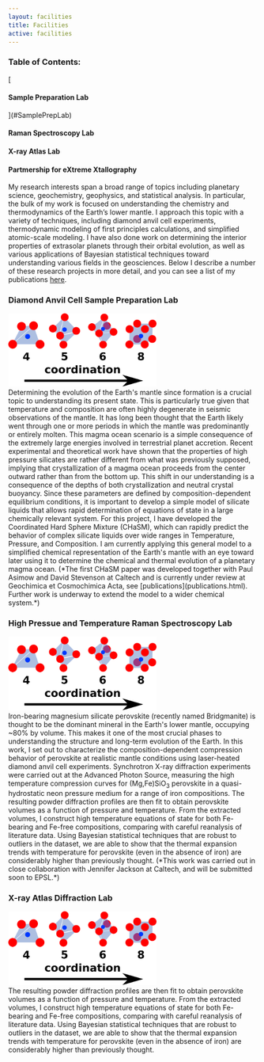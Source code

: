 ```yaml
---
layout: facilities
title: Facilities
active: facilities
---
```

<div class="floatright">
<div class="box">
<h3>Table of Contents:</h3>
[<h4>Sample Preparation Lab</h4>](#SamplePrepLab)
<h4>Raman Spectroscopy Lab</h4>
<h4>X-ray Atlas Lab</h4>
<h4>Partmership for eXtreme Xtallography</h4>
</div>
</div>


My research interests span a broad range of topics including planetary science, geochemistry, geophysics, and statistical analysis.
In particular, the bulk of my work is focused on understanding the chemistry and thermodynamics of the Earth’s lower mantle.
I approach this topic with a variety of techniques, including diamond anvil cell experiments, thermodynamic modeling of first principles calculations, and simplified atomic-scale modeling.
I have also done work on determining the interior properties of extrasolar planets through their orbital evolution, as well as various applications of Bayesian statistical techniques toward understanding various fields in the geosciences.
Below I describe a number of these research projects in more detail, and you can see a list of my publications [here](publications.html).

<a name="SamplePrepLab"><h3>Diamond Anvil Cell Sample Preparation Lab</h3></a>
<div class="floatleft">
<img src="images/cartoonCNEvo.png" width="300">
</div>

<div class="textfull" markdown="1">
Determining the evolution of the Earth's mantle since formation is a crucial topic to understanding its present state.
This is particularly true given that temperature and composition are often highly degenerate in seismic observations of the mantle.
It has long been thought that the Earth likely went through one or more periods in which the mantle was predominantly or entirely molten.
This magma ocean scenario is a simple consequence of the extremely large energies involved in terrestrial planet accretion.
Recent experimental and theoretical work have shown that the properties of high pressure silicates are rather different from what was previously supposed, implying that crystallization of a magma ocean proceeds from the center outward rather than from the bottom up.
This shift in our understanding is a consequence of the depths of both crystallization and neutral crystal buoyancy.
Since these parameters are defined by composition-dependent equilibrium conditions, it is important to develop a simple model of silicate liquids that allows rapid determination of equations of state in a large chemically relevant system.
For this project, I have developed the Coordinated Hard Sphere Mixture (CHaSM), which can rapidly predict the behavior of complex silicate liquids over wide ranges in Temperature, Pressure, and Composition.
I am currently applying this general model to a simplified chemical representation of the Earth's mantle with an eye toward later using it to determine the chemical and thermal evolution of a planetary magma ocean.
(*The first CHaSM paper was developed together with Paul Asimow and David Stevenson at Caltech and is currently under review at Geochimica et Cosmochimica Acta, see [publications](publications.html). Further work is underway to extend the model to a wider chemical system.*)
</div>

<div class="clear"> </div>


<h3>High Pressue and Temperature Raman Spectroscopy Lab</h3>
<div class="floatleft">
<img src="images/cartoonCNEvo.png" width="300">
</div>


<div class="textfull" markdown="1">
Iron-bearing magnesium silicate perovskite (recently named Bridgmanite) is thought to be the dominant mineral in the Earth's lower mantle, occupying ~80% by volume.
This makes it one of the most crucial phases to understanding the structure and long-term evolution of the Earth.
In this work, I set out to characterize the composition-dependent compression behavior of perovskite at realistic mantle conditions using laser-heated diamond anvil cell experiments.
Synchrotron X-ray diffraction experiments were carried out at the Advanced Photon Source, measuring the high temperature compression curves for (Mg,Fe)SiO<sub>3</sub> perovskite in a quasi-hydrostatic neon pressure medium for a range of iron compositions.
The resulting powder diffraction profiles are then fit to obtain perovskite volumes as a function of pressure and temperature.
From the extracted volumes, I construct high temperature equations of state for both Fe-bearing and Fe-free compositions, comparing with careful reanalysis of literature data.
Using Bayesian statistical techniques that are robust to outliers in the dataset, we are able to show that the thermal expansion trends with temperature for perovskite (even in the absence of iron) are considerably higher than previously thought.
(*This work was carried out in close collaboration with Jennifer Jackson at Caltech, and will be submitted soon to EPSL.*)
</div>
<div class="clear"></div>

<h3>X-ray Atlas Diffraction Lab</h3>
<div class="floatleft">
<img src="images/cartoonCNEvo.png" width="300">
</div>

<div class="textfull" markdown="1">
The resulting powder diffraction profiles are then fit to obtain perovskite volumes as a function of pressure and temperature.
From the extracted volumes, I construct high temperature equations of state for both Fe-bearing and Fe-free compositions, comparing with careful reanalysis of literature data.
Using Bayesian statistical techniques that are robust to outliers in the dataset, we are able to show that the thermal expansion trends with temperature for perovskite (even in the absence of iron) are considerably higher than previously thought.

</div>
<div class="clear"></div>
